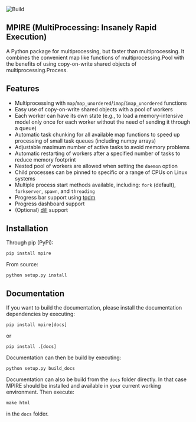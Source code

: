 ![Build](https://github.com/Slimmer-AI/mpire/workflows/Python%20package/badge.svg?branch=master)

MPIRE (MultiProcessing: Insanely Rapid Execution)
-------------------------------------------------

A Python package for multiprocessing, but faster than multiprocessing. It combines the convenient map like functions
of multiprocessing.Pool with the benefits of using copy-on-write shared objects of multiprocessing.Process.

Features
--------

- Multiprocessing with ``map``/``map_unordered``/``imap``/``imap_unordered`` functions
- Easy use of copy-on-write shared objects with a pool of workers
- Each worker can have its own state (e.g., to load a memory-intensive model only once for each worker without the
  need of sending it through a queue)
- Automatic task chunking for all available map functions to speed up processing of small task queues (including numpy
  arrays)
- Adjustable maximum number of active tasks to avoid memory problems
- Automatic restarting of workers after a specified number of tasks to reduce memory footprint
- Nested pool of workers are allowed when setting the ``daemon`` option
- Child processes can be pinned to specific or a range of CPUs on Linux systems
- Multiple process start methods available, including: ``fork`` (default), ``forkserver``, ``spawn``, and ``threading``
- Progress bar support using [tqdm](https://tqdm.github.io/)
- Progress dashboard support
- (Optional) [dill](https://pypi.org/project/dill/) support


Installation
------------

Through pip (PyPi):

```
pip install mpire
```

From source:

```
python setup.py install
```

Documentation
-------------

If you want to build the documentation, please install the documentation dependencies by executing:

```
pip install mpire[docs]
```

or 

```
pip install .[docs]
```

Documentation can then be build by executing:

```
python setup.py build_docs
```

Documentation can also be build from the ``docs`` folder directly. In that case MPIRE should be installed and available
in your current working environment. Then execute:

```
make html
```

in the ``docs`` folder.
